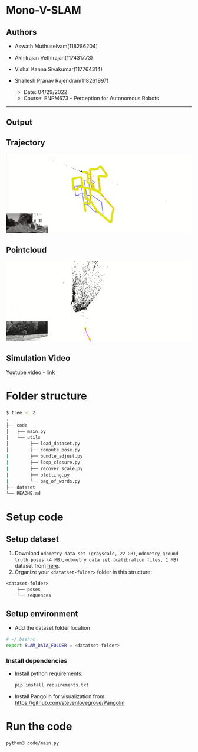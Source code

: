 # Mono-V-SLAM

## Authors 
- Aswath Muthuselvam(118286204)
- Akhilrajan Vethirajan(117431773)  
- Vishal Kanna Sivakumar(117764314)
- Shailesh Pranav Rajendran(118261997)

    - Date: 04/29/2022
    - Course: ENPM673 - Perception for Autonomous Robots
---

## Output
**Trajectory**
---
![Output Image](/assets/output.png)

**Pointcloud**
---
![Pointcloud](/assets/output.gif)

**Simulation Video**
---
Youtube video - [link](https://youtu.be/Nj5nIHlJmwM)

# Folder structure
```bash
$ tree -L 2
.
├── code
│   ├── main.py
│   └── utils
│        ├── load_dataset.py
│        ├── compute_pose.py
|        ├── bundle_adjust.py
|        ├── loop_closure.py
|        ├── recover_scale.py
│        ├── plotting.py
|        └── bag_of_words.py
├── dataset
└── README.md
```

# Setup code
## Setup dataset
1. Download `odometry data set (grayscale, 22 GB)`, `odometry ground truth poses (4 MB)`, `odometry data set (calibration files, 1 MB)` dataset from [here](http://www.cvlibs.net/datasets/kitti/eval_odometry.php).
2. Organize your `<datatset-folder>` folder in this structure:
```
<dataset-folder>
    ├── poses
    └── sequences
```

## Setup environment
- Add the dataset folder location
```bash
# ~/.bashrc
export SLAM_DATA_FOLDER = <datatset-folder>
```

### Install dependencies
- Install python requirements:
    ```bash
    pip install requirements.txt
    ```
- Install Pangolin for visualization from:
https://github.com/stevenlovegrove/Pangolin

# Run the code
```bash
python3 code/main.py
```



